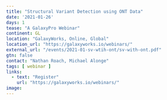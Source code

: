 ```yaml
---
title: "Structural Variant Detection using ONT Data"
date: '2021-01-26'
days: 1
tease: "A GalaxyPro Webinar"
continent: GL
location: "GalaxyWorks, Online, Global"
location_url: "https://galaxyworks.io/webinars/"
external_url: "/events/2021-01-sv-wtih-ont/sv-with-ont.pdf"
gtn: false
contact: "Nathan Roach, Michael Alonge"
tags: [ webinar ]
links:
  - text: "Register"
    url: "https://galaxyworks.io/webinars/"
image: 
---
```

